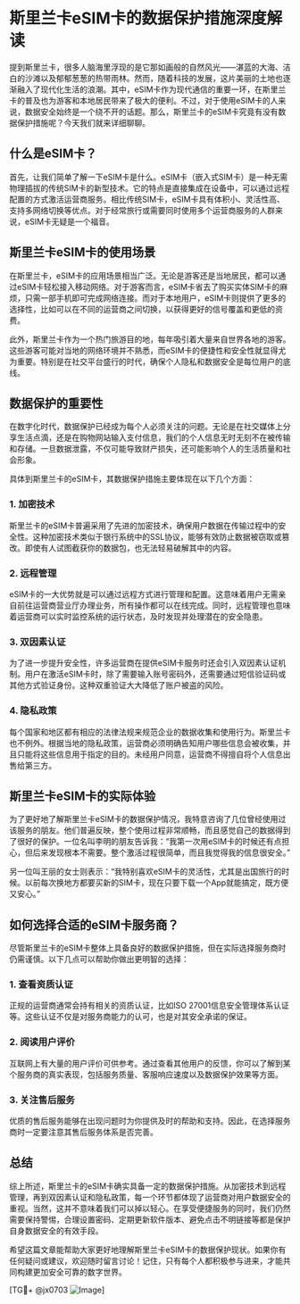 # 斯里兰卡eSIM卡的数据保护措施深度解读

提到斯里兰卡，很多人脑海里浮现的是它那如画般的自然风光——湛蓝的大海、洁白的沙滩以及郁郁葱葱的热带雨林。然而，随着科技的发展，这片美丽的土地也逐渐融入了现代化生活的浪潮。其中，eSIM卡作为现代通信的重要一环，在斯里兰卡的普及也为游客和本地居民带来了极大的便利。不过，对于使用eSIM卡的人来说，数据安全始终是一个绕不开的话题。那么，斯里兰卡的eSIM卡究竟有没有数据保护措施呢？今天我们就来详细聊聊。

## 什么是eSIM卡？

首先，让我们简单了解一下eSIM卡是什么。eSIM卡（嵌入式SIM卡）是一种无需物理插拔的传统SIM卡的新型技术。它的特点是直接集成在设备中，可以通过远程配置的方式激活运营商服务。相比传统SIM卡，eSIM卡具有体积小、灵活性高、支持多网络切换等优点。对于经常旅行或需要同时使用多个运营商服务的人群来说，eSIM卡无疑是一个福音。

## 斯里兰卡eSIM卡的使用场景

在斯里兰卡，eSIM卡的应用场景相当广泛。无论是游客还是当地居民，都可以通过eSIM卡轻松接入移动网络。对于游客而言，eSIM卡省去了购买实体SIM卡的麻烦，只需一部手机即可完成网络连接。而对于本地用户，eSIM卡则提供了更多的选择性，比如可以在不同的运营商之间切换，以获得更好的信号覆盖和更低的资费。

此外，斯里兰卡作为一个热门旅游目的地，每年吸引着大量来自世界各地的游客。这些游客可能对当地的网络环境并不熟悉，而eSIM卡的便捷性和安全性就显得尤为重要。特别是在社交平台盛行的时代，确保个人隐私和数据安全是每位用户的底线。

## 数据保护的重要性

在数字化时代，数据保护已经成为每个人必须关注的问题。无论是在社交媒体上分享生活点滴，还是在购物网站输入支付信息，我们的个人信息无时无刻不在被传输和存储。一旦数据泄露，不仅可能导致财产损失，还可能影响个人的生活质量和社会形象。

具体到斯里兰卡的eSIM卡，其数据保护措施主要体现在以下几个方面：

### 1. 加密技术

斯里兰卡的eSIM卡普遍采用了先进的加密技术，确保用户数据在传输过程中的安全性。这种加密技术类似于银行系统中的SSL协议，能够有效防止数据被窃取或篡改。即使有人试图截获你的数据包，也无法轻易破解其中的内容。

### 2. 远程管理

eSIM卡的一大优势就是可以通过远程方式进行管理和配置。这意味着用户无需亲自前往运营商营业厅办理业务，所有操作都可以在线完成。同时，远程管理也意味着运营商可以实时监控系统的运行状态，及时发现并处理潜在的安全隐患。

### 3. 双因素认证

为了进一步提升安全性，许多运营商在提供eSIM卡服务时还会引入双因素认证机制。用户在激活eSIM卡时，除了需要输入账号密码外，还需要通过短信验证码或其他方式验证身份。这种双重验证大大降低了账户被盗的风险。

### 4. 隐私政策

每个国家和地区都有相应的法律法规来规范企业的数据收集和使用行为。斯里兰卡也不例外。根据当地的隐私政策，运营商必须明确告知用户哪些信息会被收集，并且只能将这些信息用于指定的目的。未经用户同意，运营商不得擅自将个人信息出售给第三方。

## 斯里兰卡eSIM卡的实际体验

为了更好地了解斯里兰卡eSIM卡的数据保护情况，我特意咨询了几位曾经使用过该服务的朋友。他们普遍反映，整个使用过程非常顺畅，而且感觉自己的数据得到了很好的保护。一位名叫李明的朋友告诉我：“我第一次用eSIM卡的时候还有点担心，但后来发现根本不需要。整个激活过程很简单，而且我觉得我的信息很安全。”

另一位叫王丽的女士则表示：“我特别喜欢eSIM卡的灵活性，尤其是出国旅行的时候。以前每次换地方都要买新的SIM卡，现在只要下载一个App就能搞定，既方便又安心。”

## 如何选择合适的eSIM卡服务商？

尽管斯里兰卡的eSIM卡整体上具备良好的数据保护措施，但在实际选择服务商时仍需谨慎。以下几点可以帮助你做出更明智的选择：

### 1. 查看资质认证

正规的运营商通常会持有相关的资质认证，比如ISO 27001信息安全管理体系认证等。这些认证不仅是对服务商能力的认可，也是对其安全承诺的保证。

### 2. 阅读用户评价

互联网上有大量的用户评价可供参考。通过查看其他用户的反馈，你可以了解到某个服务商的真实表现，包括服务质量、客服响应速度以及数据保护效果等方面。

### 3. 关注售后服务

优质的售后服务能够在出现问题时为你提供及时的帮助和支持。因此，在选择服务商时一定要注意其售后服务体系是否完善。

## 总结

综上所述，斯里兰卡的eSIM卡确实具备一定的数据保护措施。从加密技术到远程管理，再到双因素认证和隐私政策，每一个环节都体现了运营商对用户数据安全的重视。当然，这并不意味着我们可以掉以轻心。在享受便捷服务的同时，我们仍然需要保持警惕，合理设置密码、定期更新软件版本、避免点击不明链接等都是保护自身数据安全的有效手段。

希望这篇文章能帮助大家更好地理解斯里兰卡eSIM卡的数据保护现状。如果你有任何疑问或建议，欢迎随时留言讨论！记住，只有每个人都积极参与进来，才能共同构建更加安全可靠的数字世界。

[TG💪+ @jx0703 ![Image](https://github.com/user-attachments/assets/dbca1d08-cadb-493c-b0ec-ad6f7a83f270)]